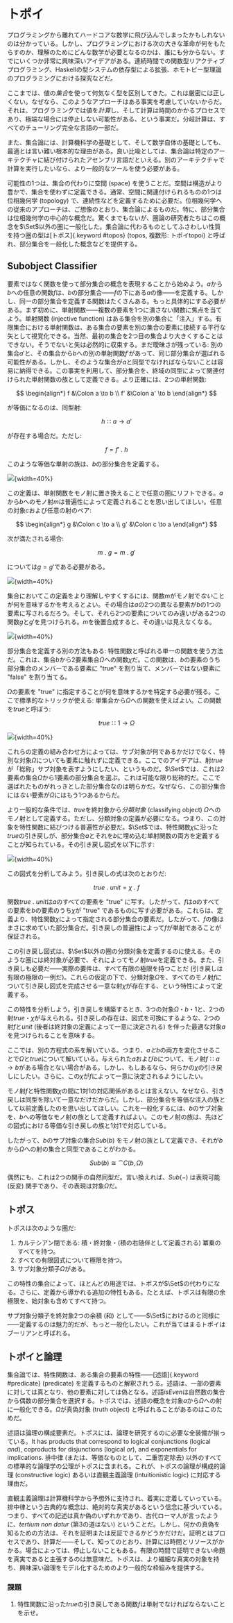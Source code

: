 # トポイ

プログラミングから離れてハードコアな数学に飛び込んでしまったかもしれないのは分かっている。しかし、プログラミングにおける次の大きな革命が何をもたらすのか、理解のためにどんな数学が必要となるのかは、誰にも分からない。すでにいくつか非常に興味深いアイデアがある。連続時間での関数型リアクティブプログラミング、Haskellの型システムの依存型による拡張、ホモトピー型理論のプログラミングにおける探究などだ。

ここまでは、値の*集合*を使って何気なく型を区別してきた。これは厳密には正しくない。なぜなら、このようなアプローチはある事実を考慮していないからだ。それは、プログラミングでは値を*計算*し、そして計算は時間のかかるプロセスであり、極端な場合には停止しない可能性がある、という事実だ。分岐計算は、すべてのチューリング完全な言語の一部だ。

また、集合論には、計算機科学の基礎として、そして数学自体の基礎としても、最適とは言い難い根本的な理由がある。良い比喩としては、集合論は特定のアーキテクチャに結び付けられたアセンブリ言語だといえる。別のアーキテクチャで計算を実行したいなら、より一般的なツールを使う必要がある。

可能性の1つは、集合の代わりに空間 (space) を使うことだ。空間は構造がより豊かで、集合を使わずに定義できる。通常、空間に関連付けられるものの1つは位相幾何学 (topology) で、連続性などを定義するために必要だ。位相幾何学への従来のアプローチは、ご想像のとおり、集合論によるものだ。特に、部分集合は位相幾何学の中心的な概念だ。驚くまでもないが、圏論の研究者たちはこの概念を$\Set$以外の圏に一般化した。集合論に代わるものとしてふさわしい性質を持つ圏の型は[トポス]{.keyword #topos} (topos, 複数形: トポイtopoi) と呼ばれ、部分集合を一般化した概念などを提供する。

## Subobject Classifier

要素ではなく関数を使って部分集合の概念を表現することから始めよう。$a$から$b$への任意の関数$f$は、$b$の部分集合――$f$の下にある$a$の像――を定義する。しかし、同一の部分集合を定義する関数はたくさんある。もっと具体的にする必要がある。まず初めに、単射関数――複数の要素を1つに潰さない関数に焦点を当てよう。単射関数 (injective function) はある集合を別の集合に「注入」する。有限集合における単射関数は、ある集合の要素を別の集合の要素に接続する平行な矢として視覚化できる。当然、最初の集合を2つ目の集合より大きくすることはできない。そうでないと矢は必然的に収束する。まだ曖昧さが残っている: 別の集合$a'$と、その集合から$b$への別の単射関数$f'$があって、同じ部分集合が選ばれる可能性がある。しかし、そのような集合が$a$と同型でなければならないことは容易に納得できる。この事実を利用して、部分集合を、終域の同型によって関連付けられた単射関数の族として定義できる。より正確には、2つの単射関数:

$$
\begin{align*}
f &\Colon a \to b \\
f' &\Colon a' \to b
\end{align*}
$$

が等価になるのは、同型射:

$$h \Colon a \to a'$$

が存在する場合だ。ただし:

$$f = f'\ .\ h$$

このような等価な単射の族は、$b$の部分集合を定義する。

![](images/subsetinjection.jpg){width=40%}

この定義は、単射関数をモノ射に置き換えることで任意の圏にリフトできる。$a$から$b$へのモノ射$m$は普遍性によって定義されることを思い出してほしい。任意の対象$c$および任意の射のペア:

$$
\begin{align*}
g &\Colon c \to a \\
g' &\Colon c \to a
\end{align*}
$$

次が満たされる場合:

$$m\ .\ g = m\ .\ g'$$

については$g = g'$である必要がある。

![](images/monomorphism.jpg){width=40%}

集合においてこの定義をより理解しやすくするには、関数$m$がモノ射で*ない*ことが何を意味するかを考えるとよい。その場合は$a$の2つの異なる要素が$b$の1つの要素に写されるだろう。そして、それら2つの要素についてのみ違いがある2つの関数$g$と$g'$を見つけられる。$m$を後置合成すると、その違いは見えなくなる。

![](images/notmono.jpg){width=40%}

部分集合を定義する別の方法もある: 特性関数と呼ばれる単一の関数を使う方法だ。これは、集合$b$から2要素集合$\Omega$への関数$\chi$だ。この関数は、$b$の要素のうち部分集合のメンバーである要素に "true" を割り当て、メンバーではない要素に "false" を割り当てる。

$\Omega$の要素を "true" に指定することが何を意味するかを特定する必要が残る。ここで標準的なトリックが使える: 単集合から$\Omega$への関数を使えばよい。この関数を$true$と呼ぼう:

$$true \Colon 1 \to \Omega$$

![](images/true.jpg){width=40%}

これらの定義の組み合わせ方によっては、サブ対象が何であるかだけでなく、特別な対象$\Omega$についても要素に触れずに定義できる。ここでのアイデアは、射$true$が「総称」サブ対象を表すようにしたい、というものだ。$\Set$では、これは2要素の集合$\Omega$から1要素の部分集合を選ぶ。これは可能な限り総称的だ。ここで選ばれたものがれっきとした部分集合なのは明らかだ。なぜなら、この部分集合には*ない*要素が$\Omega$にはもう1つあるからだ。

より一般的な条件では、$true$を終対象から*分類対象* (classifying object) $\Omega$へのモノ射として定義する。ただし、分類対象の定義が必要になる。つまり、この対象を特性関数に結びつける普遍性が必要だ。$\Set$では、特性関数$\chi$に沿った$true$の引き戻しが、部分集合$a$とそれを$b$に埋め込む単射関数の両方を定義することが知られている。その引き戻し図式を以下に示す:

![](images/pullback.jpg){width=40%}

この図式を分析してみよう。引き戻しの式は次のとおりだ:

$$true\ .\ unit = \chi\ .\ f$$

関数$true\ .\ unit$は$a$のすべての要素を "true" に写す。したがって、$f$は$a$のすべての要素を$b$の要素のうち$\chi$が "true" であるものに写す必要がある。これらは、定義より、特性関数$\chi$によって指定される部分集合の要素だ。したがって、$f$の像はまさに求めていた部分集合だ。引き戻しの普遍性によって$f$が単射であることが保証される。

この引き戻し図式は、$\Set$以外の圏の分類対象を定義するのに使える。そのような圏には終対象が必要で、それによってモノ射$true$を定義できる。また、引き戻しも必要だ――実際の要件は、すべて有限の極限を持つことだ (引き戻しは有限の極限の一例だ)。これらの仮定の下で、分類対象$\Omega$を、すべてのモノ射$f$について引き戻し図式を完成させる一意な射$\chi$が存在する、という特性によって定義する。

この特性を分析しよう。引き戻しを構築するとき、3つの対象$\Omega$・$b$・$1$と、2つの射$true$・$\chi$が与えられる。引き戻しの存在は、図式を可換にするような、2つの射$f$と$unit$ (後者は終対象の定義によって一意に決定される) を伴った最適な対象$a$を見つけられることを意味する。

ここでは、別の方程式の系を解いている。つまり、$a$*と*$b$の両方を変化させることで$\Omega$と$true$について解いている。与えられた$a$および$b$について、モノ射$f \Colon a \to b$がある場合とない場合がある。しかし、もしあるなら、何らかの$\chi$の引き戻しにしたい。さらに、この$\chi$が$f$によって一意に決定されるようにしたい。

モノ射$f$と特性関数$\chi$の間に1対1の対応関係があるとは言えない。なぜなら、引き戻しは同型を除いて一意なだけだからだ。しかし、部分集合を等価な注入の族として以前定義したのを思い出してほしい。これを一般化するには、$b$のサブ対象を、$b$への等価なモノ射の族として定義すればよい。このモノ射の族は、先ほどの図式における等価な引き戻しの族と1対1で対応している。

したがって、$b$のサブ対象の集合$Sub(b)$ をモノ射の族として定義でき、それが$b$から$\Omega$への射の集合と同型であることがわかる。

$$Sub(b) \cong \cat{C}(b, \Omega)$$

偶然にも、これは2つの関手の自然同型だ。言い換えれば、$Sub(-)$ は表現可能 (反変) 関手であり、その表現は対象$\Omega$だ。

## トポス

トポスは次のような圏だ:

1. カルテシアン閉である: 積・終対象・(積の右随伴として定義される) 冪乗のすべてを持つ。
2. すべての有限図式について極限を持つ。
3. サブ対象分類子$\Omega$がある。

この特性の集合によって、ほとんどの用途では、トポスが$\Set$の代わりになる。さらに、定義から導かれる追加の特性もある。たとえば、トポスは有限の余極限を、始対象も含めてすべて持つ。

サブ対象分類子を終対象2つの余積 (和) として――$\Set$におけるのと同様に――定義するのは魅力的だが、もっと一般化したい。これが当てはまるトポイはブーリアンと呼ばれる。

## トポイと論理

集合論では、特性関数は、ある集合の要素の特性――[述語]{.keyword #predicate} (predicate) を定義するものと解釈されうる。述語は、一部の要素に対しては真となり、他の要素に対しては偽となる。述語$isEven$は自然数の集合から偶数の部分集合を選択する。トポスでは、述語の概念を対象$a$から$\Omega$への射に一般化できる。$\Omega$が真偽対象 (truth object) と呼ばれることがあるのはこのためだ。

述語は論理の構成要素だ。トポスには、論理を研究するのに必要な全装備が揃っている。It has products that correspond to logical conjunctions (logical *and*), coproducts for disjunctions (logical *or*), and exponentials for implications. 排中律 (または、等価なものとして、二重否定除去) 以外のすべての標準的な論理学の公理がトポスに含まれる。これが、トポスの論理が構成的論理 (constructive logic) あるいは直観主義論理 (intuitionistic logic) に対応する理由だ。

直観主義論理は計算機科学から予想外に支持され、着実に定着していっている。排中律という古典的な概念は、絶対的な真実があるという信念に基づいている。つまり、すべての記述は真か偽のいずれかであり、古代ローマ人が言ったように、*tertium non datur* (第3の道はない) ということだ。しかし、何かの真偽を知るための方法は、それを証明または反証できるかどうかだけだ。証明とはプロセスであり、計算だ――そして、知ってのとおり、計算には時間とリソースがかかる。場合によっては、停止しないこともある。有限の時間で証明できない命題を真実であると主張するのは無意味だ。トポスは、より繊細な真実の対象を持ち、興味深い論理をモデル化するためのより一般的な枠組みを提供する。

### 課題

1. 特性関数に沿った$true$の引き戻しである関数$f$は単射でなければならないことを示せ。
